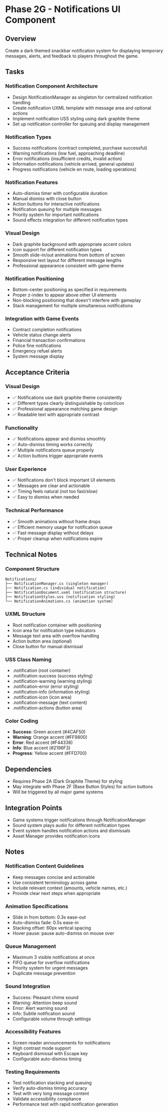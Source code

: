 # Phase 2G - Notifications UI Component

## Overview
Create a dark themed snackbar notification system for displaying temporary messages, alerts, and feedback to players throughout the game.

## Tasks

### Notification Component Architecture
- Design NotificationManager as singleton for centralized notification handling
- Create notification UXML template with message area and optional actions
- Implement notification USS styling using dark graphite theme
- Set up notification controller for queuing and display management

### Notification Types
- Success notifications (contract completed, purchase successful)
- Warning notifications (low fuel, approaching deadline)
- Error notifications (insufficient credits, invalid action)
- Information notifications (vehicle arrived, general updates)
- Progress notifications (vehicle en route, loading operations)

### Notification Features
- Auto-dismiss timer with configurable duration
- Manual dismiss with close button
- Action buttons for interactive notifications
- Notification queuing for multiple messages
- Priority system for important notifications
- Sound effects integration for different notification types

### Visual Design
- Dark graphite background with appropriate accent colors
- Icon support for different notification types
- Smooth slide-in/out animations from bottom of screen
- Responsive text layout for different message lengths
- Professional appearance consistent with game theme

### Notification Positioning
- Bottom-center positioning as specified in requirements
- Proper z-index to appear above other UI elements
- Non-blocking positioning that doesn't interfere with gameplay
- Stack management for multiple simultaneous notifications

### Integration with Game Events
- Contract completion notifications
- Vehicle status change alerts
- Financial transaction confirmations
- Police fine notifications
- Emergency refuel alerts
- System message display

## Acceptance Criteria

### Visual Design
- ✅ Notifications use dark graphite theme consistently
- ✅ Different types clearly distinguishable by color/icon
- ✅ Professional appearance matching game design
- ✅ Readable text with appropriate contrast

### Functionality
- ✅ Notifications appear and dismiss smoothly
- ✅ Auto-dismiss timing works correctly
- ✅ Multiple notifications queue properly
- ✅ Action buttons trigger appropriate events

### User Experience
- ✅ Notifications don't block important UI elements
- ✅ Messages are clear and actionable
- ✅ Timing feels natural (not too fast/slow)
- ✅ Easy to dismiss when needed

### Technical Performance
- ✅ Smooth animations without frame drops
- ✅ Efficient memory usage for notification queue
- ✅ Fast message display without delays
- ✅ Proper cleanup when notifications expire

## Technical Notes

### Component Structure
```
Notifications/
├── NotificationManager.cs (singleton manager)
├── Notification.cs (individual notification)
├── NotificationDocument.uxml (notification structure)
├── NotificationStyles.uss (notification styling)
└── NotificationAnimations.cs (animation system)
```

### UXML Structure
- Root notification container with positioning
- Icon area for notification type indicators
- Message text area with overflow handling
- Action button area (optional)
- Close button for manual dismissal

### USS Class Naming
- .notification (root container)
- .notification-success (success styling)
- .notification-warning (warning styling)
- .notification-error (error styling)
- .notification-info (information styling)
- .notification-icon (icon area)
- .notification-message (text content)
- .notification-actions (button area)

### Color Coding
- **Success**: Green accent (#4CAF50)
- **Warning**: Orange accent (#FF9800)
- **Error**: Red accent (#F44336)
- **Info**: Blue accent (#2196F3)
- **Progress**: Yellow accent (#FFD700)

## Dependencies
- Requires Phase 2A (Dark Graphite Theme) for styling
- May integrate with Phase 2F (Base Button Styles) for action buttons
- Will be triggered by all major game systems

## Integration Points
- Game systems trigger notifications through NotificationManager
- Sound system plays audio for different notification types
- Event system handles notification actions and dismissals
- Asset Manager provides notification icons

## Notes

### Notification Content Guidelines
- Keep messages concise and actionable
- Use consistent terminology across game
- Include relevant context (amounts, vehicle names, etc.)
- Provide clear next steps when appropriate

### Animation Specifications
- Slide in from bottom: 0.3s ease-out
- Auto-dismiss fade: 0.5s ease-in
- Stacking offset: 60px vertical spacing
- Hover pause: pause auto-dismiss on mouse over

### Queue Management
- Maximum 3 visible notifications at once
- FIFO queue for overflow notifications
- Priority system for urgent messages
- Duplicate message prevention

### Sound Integration
- Success: Pleasant chime sound
- Warning: Attention beep sound
- Error: Alert warning sound
- Info: Subtle notification sound
- Configurable volume through settings

### Accessibility Features
- Screen reader announcements for notifications
- High contrast mode support
- Keyboard dismissal with Escape key
- Configurable auto-dismiss timing

### Testing Requirements
- Test notification stacking and queuing
- Verify auto-dismiss timing accuracy
- Test with very long message content
- Validate accessibility compliance
- Performance test with rapid notification generation